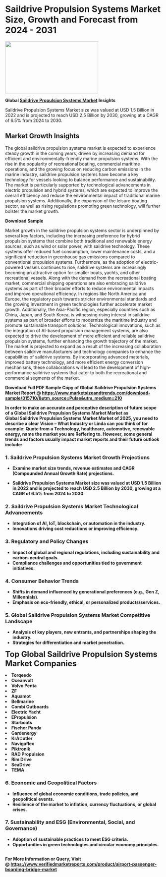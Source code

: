 <H1>Saildrive Propulsion Systems Market Size, Growth and Forecast from 2024 - 2031</H1><img class="aligncenter size-medium wp-image-584254" src="https://thirdeyenews.in/wp-content/uploads/2024/09/Global-Market-Research-300x168.jpeg" alt="" width="300" height="168" /><p><strong>Global&nbsp;<a href="https://www.marketsizeandtrends.com/download-sample/315710/&amp;utm_source=Pulse&amp;utm_medium=210">Saildrive Propulsion Systems Market</a> Insights</strong></p><p>Saildrive Propulsion Systems Market size was valued at USD 1.5 Billion in 2022 and is projected to reach USD 2.5 Billion by 2030, growing at a CAGR of 6.5% from 2024 to 2030.</p><p><h2>Market Growth Insights</h2> <p>The global saildrive propulsion systems market is expected to experience steady growth in the coming years, driven by increasing demand for efficient and environmentally-friendly marine propulsion systems. With the rise in the popularity of recreational boating, commercial maritime operations, and the growing focus on reducing carbon emissions in the marine industry, saildrive propulsion systems have become a key technology for vessels looking to balance performance and sustainability. The market is particularly supported by technological advancements in electric propulsion and hybrid systems, which are expected to improve the overall efficiency and reduce the environmental impact of traditional marine propulsion systems. Additionally, the expansion of the leisure boating sector, as well as rising regulations promoting green technology, will further bolster the market growth.</p> <p><strong>Download Sample</strong></p> <p>Market growth in the saildrive propulsion systems sector is underpinned by several key factors, including the increasing preference for hybrid propulsion systems that combine both traditional and renewable energy sources, such as wind or solar power, with saildrive technology. These systems offer reduced fuel consumption, lower maintenance costs, and a significant reduction in greenhouse gas emissions compared to conventional propulsion systems. Furthermore, as the adoption of electric-powered vessels continues to rise, saildrive systems are increasingly becoming an attractive option for smaller boats, yachts, and other recreational vessels. Along with the demand from the recreational boating market, commercial shipping operations are also embracing saildrive systems as part of their broader efforts to reduce environmental impacts and improve operational efficiency. In regions like North America and Europe, the regulatory push towards stricter environmental standards and the growing investment in green technologies further accelerate market growth. Additionally, the Asia-Pacific region, especially countries such as China, Japan, and South Korea, is witnessing rising interest in saildrive systems as part of broader efforts to modernize the maritime industry and promote sustainable transport solutions. Technological innovations, such as the integration of AI-based propulsion management systems, are also expected to drive the development of more efficient and reliable saildrive propulsion systems, further enhancing the growth trajectory of the market. The market is projected to expand as a result of the increasing collaboration between saildrive manufacturers and technology companies to enhance the capabilities of saildrive systems. By incorporating advanced materials, improved battery technology, and more efficient energy conversion mechanisms, these collaborations will lead to the development of high-performance saildrive systems that cater to both the recreational and commercial segments of the market.</p> <p><strong></p><p><span class=""><strong>Download Full PDF Sample Copy of Global Saildrive Propulsion Systems Market Report</strong> @ <a href="https://www.marketsizeandtrends.com/download-sample/315710/&amp;utm_source=Pulse&amp;utm_medium=210" target="_blank">https://www.marketsizeandtrends.com/download-sample/315710/&amp;utm_source=Pulse&amp;utm_medium=210</a></span></p><p>In order to make an accurate and perceptive description of future scope of a Global&nbsp;Saildrive Propulsion Systems Market Market as Global&nbsp;Saildrive Propulsion Systems Market Market of 2025, you need to describe a clear Vision &ndash; What Industry or Linda can you think of for example: Quote from a Technology, healthcare, automotive, renewable energy, name the market you are Reffering to. However, some general trends and factors usually impact market reports and their future outlook include:</p><h3>1.&nbsp;<strong>Saildrive Propulsion Systems Market Growth Projections</strong></h3><ul><li>Examine market size trends, revenue estimates and CAGR (Compounded Annual Growth Rate) projections.</li><li><p>Saildrive Propulsion Systems Market size was valued at USD 1.5 Billion in 2022 and is projected to reach USD 2.5 Billion by 2030, growing at a CAGR of 6.5% from 2024 to 2030.</p></li></ul><h3>2.&nbsp;<strong>Saildrive Propulsion Systems Market Technological Advancements</strong></h3><ul><li>Integration of AI, IoT, blockchain, or automation in the industry.</li><li>Innovations driving cost reductions or improving efficiency.</li></ul><h3>3.&nbsp;<strong>Regulatory and Policy Changes</strong></h3><ul><li>Impact of global and regional regulations, including sustainability and carbon-neutral goals.</li><li>Compliance challenges and opportunities tied to government initiatives.</li></ul><h3>4.&nbsp;<strong>Consumer Behavior Trends</strong></h3><ul><li>Shifts in demand influenced by generational preferences (e.g., Gen Z, Millennials).</li><li>Emphasis on eco-friendly, ethical, or personalized products/services.</li></ul><h3>5.&nbsp;<strong>Global Saildrive Propulsion Systems Market Competitive Landscape</strong></h3><ul><li>Analysis of key players, new entrants, and partnerships shaping the industry.</li><li>Strategies for differentiation and market penetration.</li></ul><p data-pm-slice="1 1 []"><span style="color: inherit; font-family: inherit; font-size: 25px;">Top Global Saildrive Propulsion Systems Market Companies</span></p><div class="" data-test-id=""><p><li>Torqeedo</li><li> Oceanvolt</li><li> Volvo Penta</li><li> ZF</li><li> Aquamot</li><li> Bellmarine</li><li> Combi Outboards</li><li> Electric Yacht</li><li> EPropulsion</li><li> Starboats</li><li> Fischer Panda</li><li> Gardenergy</li><li> KrÃ¤utler</li><li> Navigaflex</li><li> Piktronik</li><li> RAD Propulsion</li><li> Rim Drive</li><li> SeaDrive</li><li> TEMA</li></p></div><h3>6.&nbsp;<strong>Economic and Geopolitical Factors</strong></h3><ul><li>Influence of global economic conditions, trade policies, and geopolitical events.</li><li>Resilience of the market to inflation, currency fluctuations, or global crises.</li></ul><h3>7.&nbsp;<strong>Sustainability and ESG (Environmental, Social, and Governance)</strong></h3><ul><li>Adoption of sustainable practices to meet ESG criteria.</li><li>Opportunities in green technologies and circular economy principles.</li></ul><h2><strong style="font-size: 14px;">For More Information or Query, Visit @&nbsp;</strong><a style="background-color: #ffffff; font-size: 14px;" href="https://www.marketsizeandtrends.com/report/saildrive-propulsion-systems-market/" target="_blank">https://www.verifiedmarketreports.com/product/airport-passenger-boarding-bridge-market</a></h2>
